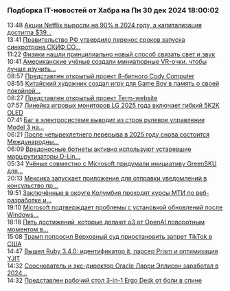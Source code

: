 <h3>Подборка IT-новостей от Хабра на Пн 30 дек 2024 18:00:02</h3>
<div class="rssn table">
  <span class="smaller gray hspace">13:48</span>
  <a class="nodecor" href="https://habr.com/ru/news/870866/?utm_source=habrahabr&utm_medium=rss&utm_campaign=870866">Акции Netflix выросли на 90% в 2024 году, а капитализация достигла $39...</a>
</div>
<div class="rssn table">
  <span class="smaller gray hspace">13:41</span>
  <a class="nodecor" href="https://habr.com/ru/news/870954/?utm_source=habrahabr&utm_medium=rss&utm_campaign=870954">Правительство РФ утвердило перенос сроков запуска синхротрона СКИФ СО...</a>
</div>
<div class="rssn table">
  <span class="smaller gray hspace">11:22</span>
  <a class="nodecor" href="https://habr.com/ru/news/870922/?utm_source=habrahabr&utm_medium=rss&utm_campaign=870922">Физики нашли принципиально новый способ связать свет и звук</a>
</div>
<div class="rssn table">
  <span class="smaller gray hspace">10:41</span>
  <a class="nodecor" href="https://habr.com/ru/news/870918/?utm_source=habrahabr&utm_medium=rss&utm_campaign=870918">Американские учёные создали миниатюрные VR-очки, чтобы лучше изучить...</a>
</div>
<div class="rssn table">
  <span class="smaller gray hspace">08:57</span>
  <a class="nodecor" href="https://habr.com/ru/news/870900/?utm_source=habrahabr&utm_medium=rss&utm_campaign=870900">Представлен открытый проект 8-битного Cody Computer</a>
</div>
<div class="rssn table">
  <span class="smaller gray hspace">08:55</span>
  <a class="nodecor" href="https://habr.com/ru/news/870902/?utm_source=habrahabr&utm_medium=rss&utm_campaign=870902">Китайский художник создал игру для Game Boy в память о своей покойной...</a>
</div>
<div class="rssn table">
  <span class="smaller gray hspace">08:27</span>
  <a class="nodecor" href="https://habr.com/ru/news/870896/?utm_source=habrahabr&utm_medium=rss&utm_campaign=870896">Представлен открытый проект Term-website</a>
</div>
<div class="rssn table">
  <span class="smaller gray hspace">07:57</span>
  <a class="nodecor" href="https://habr.com/ru/news/870892/?utm_source=habrahabr&utm_medium=rss&utm_campaign=870892">Линейка игровых мониторов LG 2025 года включает гибкий 5K2K OLED</a>
</div>
<div class="rssn table">
  <span class="smaller gray hspace">07:41</span>
  <a class="nodecor" href="https://habr.com/ru/news/870890/?utm_source=habrahabr&utm_medium=rss&utm_campaign=870890">Баг в электросистеме выводит из строя рулевое управление Model 3 на...</a>
</div>
<div class="rssn table">
  <span class="smaller gray hspace">06:21</span>
  <a class="nodecor" href="https://habr.com/ru/news/870882/?utm_source=habrahabr&utm_medium=rss&utm_campaign=870882">После четырехлетнего перерыва в 2025 году снова состоится Международны...</a>
</div>
<div class="rssn table">
  <span class="smaller gray hspace">06:09</span>
  <a class="nodecor" href="https://habr.com/ru/news/870880/?utm_source=habrahabr&utm_medium=rss&utm_campaign=870880">Вредоносные ботнеты активно используют устаревшие маршрутизаторы D-Lin...</a>
</div>
<div class="rssn table">
  <span class="smaller gray hspace">05:34</span>
  <a class="nodecor" href="https://habr.com/ru/news/870878/?utm_source=habrahabr&utm_medium=rss&utm_campaign=870878">Учёные совместно с Microsoft придумали инициативу GreenSKU для...</a>
</div>
<div class="rssn table">
  <span class="smaller gray hspace">20:13</span>
  <a class="nodecor" href="https://habr.com/ru/news/870860/?utm_source=habrahabr&utm_medium=rss&utm_campaign=870860">Мексика запускает приложение для отправки уведомлений в консульство пр...</a>
</div>
<div class="rssn table">
  <span class="smaller gray hspace">19:51</span>
  <a class="nodecor" href="https://habr.com/ru/news/870858/?utm_source=habrahabr&utm_medium=rss&utm_campaign=870858">Заключённые в округе Колумбия проходят курсы МТИ по веб-разработке и...</a>
</div>
<div class="rssn table">
  <span class="smaller gray hspace">19:10</span>
  <a class="nodecor" href="https://habr.com/ru/news/870850/?utm_source=habrahabr&utm_medium=rss&utm_campaign=870850">Microsoft подтверждает проблемы с установкой обновлений после Windows...</a>
</div>
<div class="rssn table">
  <span class="smaller gray hspace">18:18</span>
  <a class="nodecor" href="https://habr.com/ru/companies/bothub/news/870846/?utm_source=habrahabr&utm_medium=rss&utm_campaign=870846">Пять достижений, которые делают o3 от OpenAI поворотным моментом в...</a>
</div>
<div class="rssn table">
  <span class="smaller gray hspace">15:08</span>
  <a class="nodecor" href="https://habr.com/ru/news/870834/?utm_source=habrahabr&utm_medium=rss&utm_campaign=870834">Трамп попросил Верховный суд приостановить запрет TikTok в США</a>
</div>
<div class="rssn table">
  <span class="smaller gray hspace">14:47</span>
  <a class="nodecor" href="https://habr.com/ru/news/870828/?utm_source=habrahabr&utm_medium=rss&utm_campaign=870828">Вышел Ruby 3.4.0: идентификатор it, парсер Prism и оптимизация YJIT</a>
</div>
<div class="rssn table">
  <span class="smaller gray hspace">14:32</span>
  <a class="nodecor" href="https://habr.com/ru/news/870824/?utm_source=habrahabr&utm_medium=rss&utm_campaign=870824">Сооснователь и экс-директор Oracle Ларри Эллисон заработал в 2024...</a>
</div>
<div class="rssn table">
  <span class="smaller gray hspace">14:32</span>
  <a class="nodecor" href="https://habr.com/ru/news/870822/?utm_source=habrahabr&utm_medium=rss&utm_campaign=870822">Представлен рабочий стол 3-in-1 Ergo Desk от боли в спине</a>
</div>